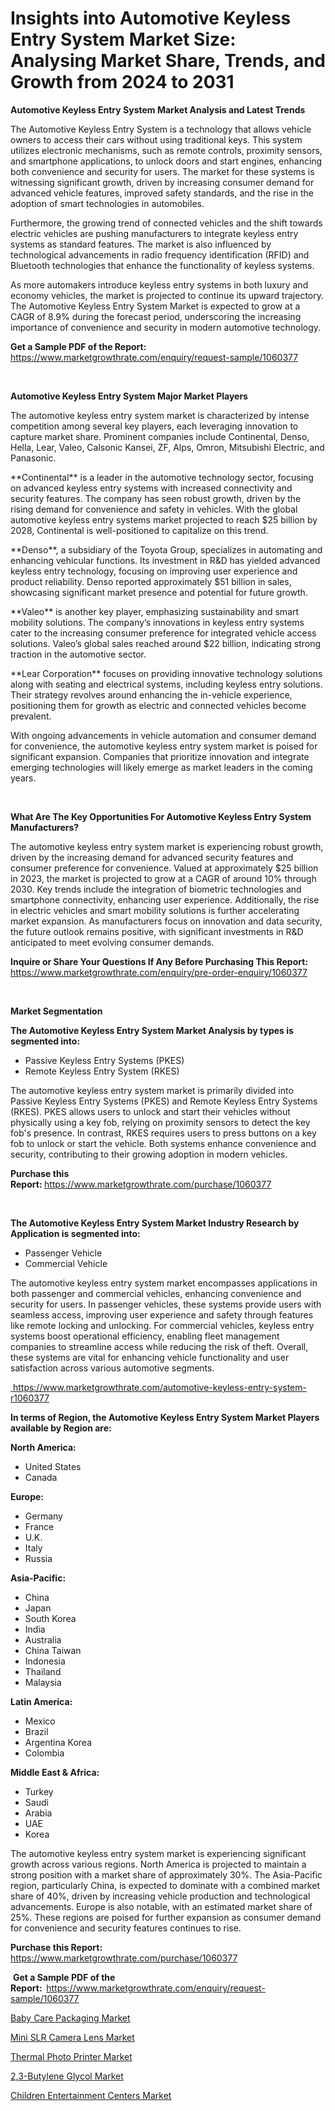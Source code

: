 <p><h1>Insights into Automotive Keyless Entry System Market Size: Analysing Market Share, Trends, and Growth from 2024 to 2031</h1></p><p><strong>Automotive Keyless Entry System Market Analysis and Latest Trends</strong></p>
<p><p>The Automotive Keyless Entry System is a technology that allows vehicle owners to access their cars without using traditional keys. This system utilizes electronic mechanisms, such as remote controls, proximity sensors, and smartphone applications, to unlock doors and start engines, enhancing both convenience and security for users. The market for these systems is witnessing significant growth, driven by increasing consumer demand for advanced vehicle features, improved safety standards, and the rise in the adoption of smart technologies in automobiles.</p><p>Furthermore, the growing trend of connected vehicles and the shift towards electric vehicles are pushing manufacturers to integrate keyless entry systems as standard features. The market is also influenced by technological advancements in radio frequency identification (RFID) and Bluetooth technologies that enhance the functionality of keyless systems. </p><p>As more automakers introduce keyless entry systems in both luxury and economy vehicles, the market is projected to continue its upward trajectory. The Automotive Keyless Entry System Market is expected to grow at a CAGR of 8.9% during the forecast period, underscoring the increasing importance of convenience and security in modern automotive technology.</p></p>
<p><strong>Get a Sample PDF of the Report:&nbsp;</strong> <a href="https://www.marketgrowthrate.com/enquiry/request-sample/1060377">https://www.marketgrowthrate.com/enquiry/request-sample/1060377</a></p>
<p>&nbsp;</p>
<p><strong>Automotive Keyless Entry System Major Market Players</strong></p>
<p><p>The automotive keyless entry system market is characterized by intense competition among several key players, each leveraging innovation to capture market share. Prominent companies include Continental, Denso, Hella, Lear, Valeo, Calsonic Kansei, ZF, Alps, Omron, Mitsubishi Electric, and Panasonic.</p><p>**Continental** is a leader in the automotive technology sector, focusing on advanced keyless entry systems with increased connectivity and security features. The company has seen robust growth, driven by the rising demand for convenience and safety in vehicles. With the global automotive keyless entry systems market projected to reach $25 billion by 2028, Continental is well-positioned to capitalize on this trend.</p><p>**Denso**, a subsidiary of the Toyota Group, specializes in automating and enhancing vehicular functions. Its investment in R&D has yielded advanced keyless entry technology, focusing on improving user experience and product reliability. Denso reported approximately $51 billion in sales, showcasing significant market presence and potential for future growth.</p><p>**Valeo** is another key player, emphasizing sustainability and smart mobility solutions. The company’s innovations in keyless entry systems cater to the increasing consumer preference for integrated vehicle access solutions. Valeo’s global sales reached around $22 billion, indicating strong traction in the automotive sector.</p><p>**Lear Corporation** focuses on providing innovative technology solutions along with seating and electrical systems, including keyless entry solutions. Their strategy revolves around enhancing the in-vehicle experience, positioning them for growth as electric and connected vehicles become prevalent.</p><p>With ongoing advancements in vehicle automation and consumer demand for convenience, the automotive keyless entry system market is poised for significant expansion. Companies that prioritize innovation and integrate emerging technologies will likely emerge as market leaders in the coming years.</p></p>
<p>&nbsp;</p>
<p><strong>What Are The Key Opportunities For Automotive Keyless Entry System Manufacturers?</strong></p>
<p><p>The automotive keyless entry system market is experiencing robust growth, driven by the increasing demand for advanced security features and consumer preference for convenience. Valued at approximately $25 billion in 2023, the market is projected to grow at a CAGR of around 10% through 2030. Key trends include the integration of biometric technologies and smartphone connectivity, enhancing user experience. Additionally, the rise in electric vehicles and smart mobility solutions is further accelerating market expansion. As manufacturers focus on innovation and data security, the future outlook remains positive, with significant investments in R&D anticipated to meet evolving consumer demands.</p></p>
<p><strong>Inquire or Share Your Questions If Any Before Purchasing This Report:</strong> <a href="https://www.marketgrowthrate.com/enquiry/pre-order-enquiry/1060377">https://www.marketgrowthrate.com/enquiry/pre-order-enquiry/1060377</a></p>
<p>&nbsp;</p>
<p><strong>Market Segmentation</strong></p>
<p><strong>The Automotive Keyless Entry System Market Analysis by types is segmented into:</strong></p>
<p><ul><li>Passive Keyless Entry Systems (PKES)</li><li>Remote Keyless Entry System (RKES)</li></ul></p>
<p><p>The automotive keyless entry system market is primarily divided into Passive Keyless Entry Systems (PKES) and Remote Keyless Entry Systems (RKES). PKES allows users to unlock and start their vehicles without physically using a key fob, relying on proximity sensors to detect the key fob's presence. In contrast, RKES requires users to press buttons on a key fob to unlock or start the vehicle. Both systems enhance convenience and security, contributing to their growing adoption in modern vehicles.</p></p>
<p><strong>Purchase this Report:&nbsp;</strong><a href="https://www.marketgrowthrate.com/purchase/1060377">https://www.marketgrowthrate.com/purchase/1060377</a></p>
<p>&nbsp;</p>
<p><strong>The Automotive Keyless Entry System Market Industry Research by Application is segmented into:</strong></p>
<p><ul><li>Passenger Vehicle</li><li>Commercial Vehicle</li></ul></p>
<p><p>The automotive keyless entry system market encompasses applications in both passenger and commercial vehicles, enhancing convenience and security for users. In passenger vehicles, these systems provide users with seamless access, improving user experience and safety through features like remote locking and unlocking. For commercial vehicles, keyless entry systems boost operational efficiency, enabling fleet management companies to streamline access while reducing the risk of theft. Overall, these systems are vital for enhancing vehicle functionality and user satisfaction across various automotive segments.</p></p>
<p><a href="https://www.marketgrowthrate.com/automotive-keyless-entry-system-r1060377">&nbsp;https://www.marketgrowthrate.com/automotive-keyless-entry-system-r1060377</a></p>
<p><strong>In terms of Region, the Automotive Keyless Entry System Market Players available by Region are:</strong></p>
<p>
    <p> <strong> North America: </strong>
        <ul>
            <li>United States</li>
            <li>Canada</li>
        </ul>
        </p> 
    <p> <strong> Europe: </strong>
        <ul>
            <li>Germany</li>
            <li>France</li>
            <li>U.K.</li>
            <li>Italy</li>
            <li>Russia</li>
        </ul>
        </p> 
    <p> <strong> Asia-Pacific: </strong>
        <ul>
            <li>China</li>
            <li>Japan</li>
            <li>South Korea</li>
            <li>India</li>
            <li>Australia</li>
            <li>China Taiwan</li>
            <li>Indonesia</li>
            <li>Thailand</li>
            <li>Malaysia</li>
        </ul>
        </p> 
    <p> <strong> Latin America: </strong>
        <ul>
            <li>Mexico</li>
            <li>Brazil</li>
            <li>Argentina Korea</li>
            <li>Colombia</li>
        </ul>
        </p> 
    <p> <strong> Middle East & Africa: </strong>
        <ul>
            <li>Turkey</li>
            <li>Saudi</li>
            <li>Arabia</li>
            <li>UAE</li>
            <li>Korea</li>
        </ul>
    </p>
    </p>
<p><p>The automotive keyless entry system market is experiencing significant growth across various regions. North America is projected to maintain a strong position with a market share of approximately 30%. The Asia-Pacific region, particularly China, is expected to dominate with a combined market share of 40%, driven by increasing vehicle production and technological advancements. Europe is also notable, with an estimated market share of 25%. These regions are poised for further expansion as consumer demand for convenience and security features continues to rise.</p></p>
<p><strong>Purchase this Report: </strong><a href="https://www.marketgrowthrate.com/purchase/1060377">https://www.marketgrowthrate.com/purchase/1060377</a></p>
<p>&nbsp;<strong>Get a Sample PDF of the Report:&nbsp;&nbsp;</strong><a href="https://www.marketgrowthrate.com/enquiry/request-sample/1060377">https://www.marketgrowthrate.com/enquiry/request-sample/1060377</a></p>
<p><strong></strong></p>
<p><p><a href="https://github.com/juniordelafrance/Market-Research-Report-List-5/blob/main/baby-care-packaging-market.md">Baby Care Packaging Market</a></p><p><a href="https://issuu.com/reportprime-2/docs/mini-slr-camera-lens-market-size-20_ecef7196c7e381">Mini SLR Camera Lens Market</a></p><p><a href="https://issuu.com/reportprime-2/docs/thermal-photo-printer-market-size-2_51a79d8c3d3384">Thermal Photo Printer Market</a></p><p><a href="https://medium.com/@vincentguerrero6355/2-3-butylene-glycol-market-investigation-industry-evolution-and-forecast-till-2031-7a45f772c02b?postPublishedType=repub">2,3-Butylene Glycol Market</a></p><p><a href="https://medium.com/@evapineda64/children-entertainment-centers-industry-forecast-market-shifts-and-strategic-imperatives-0eda46ff1b1f?postPublishedType=repub">Children Entertainment Centers Market</a></p></p>